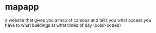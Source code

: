 # mapapp
a website that gives you a map of campus and tells you what access you have to what buildings at what times of day (color-coded)
